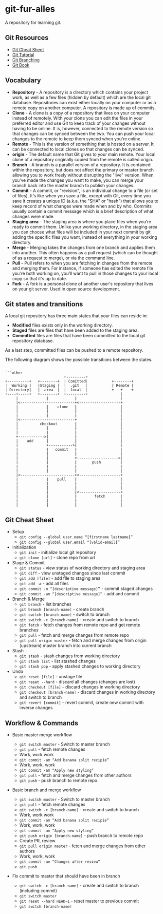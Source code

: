 # git-fur-alles

A repository for learning git.

## Git Resources

* [Git Cheat Sheet](https://education.github.com/git-cheat-sheet-education.pdf)
* [Git Tutorial](https://www.atlassian.com/git/tutorials/what-is-version-control)
* [Git Branching](https://learngitbranching.js.org/)
* [Git Book](https://git-scm.com/book/en/v2)

## Vocabulary

* **Repository** - A repository is a directory which contains your project work, as well as a few files (hidden by default) which are the local git database. Repositories can exist either locally on your computer or as a remote copy on another computer. A repository is made up of commits.
* **Clone** - A clone is a copy of a repository that lives on your computer instead of remotely. With your clone you can edit the files in your preferred editor and use Git to keep track of your changes without having to be online. It is, however, connected to the remote version so that changes can be synced between the two. You can push your local changes to the remote to keep them synced when you're online.
* **Remote** - This is the version of something that is hosted on a server. It can be connected to local clones so that changes can be synced.
* **origin** - The default name that Git gives to your main remote. Your local clone of a repository originally copied from the remote is called origin.
* **Branch** - A branch is a parallel version of a repository. It is contained within the repository, but does not affect the primary or master branch allowing you to work freely without disrupting the "live" version. When you've made the changes you want to make, you can merge your branch back into the master branch to publish your changes.
* **Commit** - A commit, or "revision", is an individual change to a file (or set of files). It's like when you save a file, except with Git, every time you save it creates a unique ID (a.k.a. the "SHA" or "hash") that allows you to keep record of what changes were made when and by who. Commits usually contain a commit message which is a brief description of what changes were made.
* **Staging area** - The staging area is where you place files when you're ready to commit them. Unlike your working directory, in the staging area you can choose what files will be included in your next commit by git adding the specific files you want, instead of everything in your working directory.
* **Merge** - Merging takes the changes from one branch and applies them into another. This often happens as a pull request (which can be thought of as a request to merge), or via the command line.
* **Pull** - Pull refers to when you are fetching in changes from the remote and merging them. For instance, if someone has edited the remote file you're both working on, you'll want to pull in those changes to your local copy so that it's up to date.
* **Fork** - A fork is a personal clone of another user's repository that lives on your git server. Used in open source development.

## Git states and transitions

A local git repository has three main states that your files can reside in:

* **Modified** files exists only in the working directory.
* **Staged** files are files that have been added to the staging area.
* **Committed** files are files that have been committed to the local git repository database.
  
As a last step, committed files can be pushed to a remote repository.

The following diagram shows the possible transitions between the states.

```other

```other
                           +---------+
+----------+   +--------+  | Comitted|           +--------+
|  Working |   |Staging |  |  .git   |           | Remote |
| Directory|   |  area  |  |  local  |           +---+----+
+----+-----+   +--------+  +---------+               |
     |             |            |                    |
     |<-------------------------+<-------------------+
     |             |    clone   |                    |
     |             |            |                    |
     |             |            |                    |
     |<-------------------------+                    |
     |          checkout        |                    |
     |             |            |                    |
     |             |            |                    |
     +------------>|            |                    |
     |    add      |            |                    |
     |             +----------->|                    |
     |             |   commit   |                    |
     |             |            |                    |
     |             |            +------------------->|
     |             |            |       push         |
     |             |            |                    |
     |             |            |                    |
     |<-------------------------+<-------------------+
     |             |    pull    |                    |
     |             |            |                    |
     |             |            |                    |
     |             |            |<-------------------+
     |             |            |        fetch       |
     |             |            |                    |
     |             |            |                    |
```

## Git Cheat Sheet

* Setup
  * `git config --global user.name “[firstname lastname]”`
  * `git config --global user.email “[valid-email]”`
* Initialization
  * `git init` - initialize local git repository
  * `git clone [url]` - clone repo from url
* Stage & Commit
  * `git status` - view status of working directory and staging area
  * `git diff` - view unstaged changes since last commit
  * `git add [file]` - add file to staging area
  * `git add -a` - add all files
  * `git commit -m “[descriptive message]”` - commit staged changes
  * `git commit -am “[descriptive message]”` - add and commit
* Branch & Merge
  * `git branch` - list branches
  * `git branch [branch-name]` - create branch
  * `git switch [branch-name]` - switch to branch
  * `git switch -c [branch-name]` - create and switch to branch
  * `git fetch` - fetch changes from remote repo and get remote branches
  * `git pull` - fetch and merge changes from remote repo
  * `git pull origin master` - fetch and merge changes from origin (upstream) master branch into current branch
* Stash
  * `git stash` - stash changes from working directory
  * `git stash list` - list stashed changes
  * `git stash pop` - apply stashed changes to working directory
* Undo
  * `git reset [file]` - unstage file
  * `git reset --hard` - discard all changes (changes are lost)
  * `git checkout [file]` - discard changes in working directory
  * `git checkout [branch-name]` - discard changes in working directory and switch to branch
  * `git revert [commit]` - revert commit, create new commit with inverse changes

## Workflow & Commands

* Basic master merge workflow
  * `git switch master` - Switch to master branch
  * `git pull` - fetch remote changes
  * Work, work work
  * `git commit -am “Add banana split recipie”`
  * Work, work, work
  * `git commit -am “Apply new styling”`
  * `git pull` - fetch and merge changes from other authors
  * `git push` - push branch to remote repo

* Basic branch and merge workflow
  * `git switch master` - Switch to master branch
  * `git pull` - fetch remote changes
  * `git switch -c [branch-name]` - create and switch to branch
  * Work, work work
  * `git commit -am “Add banana split recipie”`
  * Work, work, work
  * `git commit -am “Apply new styling”`
  * `git push origin [branch-name]` - push branch to remote repo
  * Create PR, review
  * `git pull origin master` - fetch and merge changes from other authors
  * Work, work, work
  * `git commit -am “Changes after review”`
  * `git push`

* Fix commit to master that should have been in branch
  * `git switch -c [branch-name]` - create and switch to branch (including commit)
  * `git switch master`
  * `git reset --hard HEAD~1` - reset master to previous commit
  * `git switch [branch-name]`